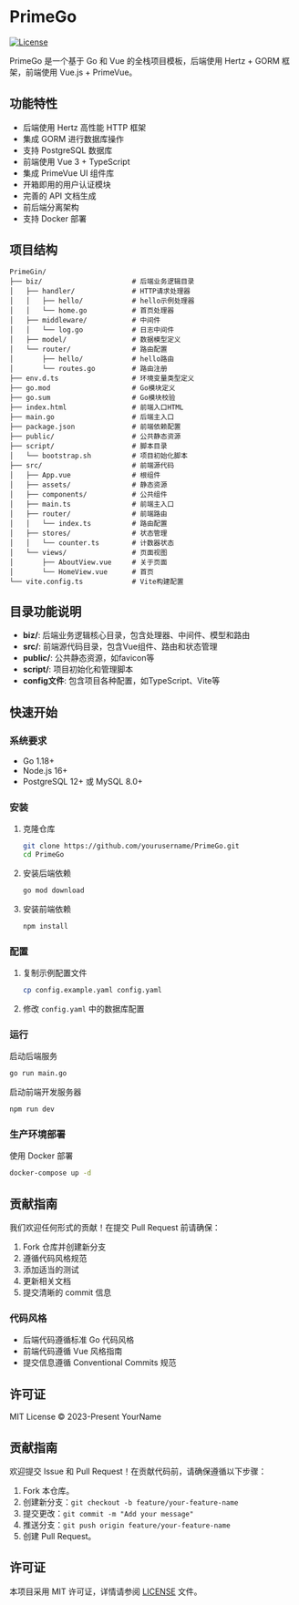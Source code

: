# PrimeGo

[![License](https://img.shields.io/badge/license-MIT-blue.svg)](https://github.com/yourusername/PrimeGo/blob/main/LICENSE)

PrimeGo 是一个基于 Go 和 Vue 的全栈项目模板，后端使用 Hertz + GORM 框架，前端使用 Vue.js + PrimeVue。

## 功能特性

- 后端使用 Hertz 高性能 HTTP 框架
- 集成 GORM 进行数据库操作
- 支持 PostgreSQL 数据库
- 前端使用 Vue 3 + TypeScript
- 集成 PrimeVue UI 组件库
- 开箱即用的用户认证模块
- 完善的 API 文档生成
- 前后端分离架构
- 支持 Docker 部署

## 项目结构


```
PrimeGin/
├── biz/                      # 后端业务逻辑目录
│   ├── handler/              # HTTP请求处理器
│   │   ├── hello/            # hello示例处理器
│   │   └── home.go           # 首页处理器
│   ├── middleware/           # 中间件
│   │   └── log.go            # 日志中间件
│   ├── model/                # 数据模型定义
│   └── router/               # 路由配置
│       ├── hello/            # hello路由
│       └── routes.go         # 路由注册
├── env.d.ts                  # 环境变量类型定义
├── go.mod                    # Go模块定义
├── go.sum                    # Go模块校验
├── index.html                # 前端入口HTML
├── main.go                   # 后端主入口
├── package.json              # 前端依赖配置
├── public/                   # 公共静态资源
├── script/                   # 脚本目录
│   └── bootstrap.sh          # 项目初始化脚本
├── src/                      # 前端源代码
│   ├── App.vue               # 根组件
│   ├── assets/               # 静态资源
│   ├── components/           # 公共组件
│   ├── main.ts               # 前端主入口
│   ├── router/               # 前端路由
│   │   └── index.ts          # 路由配置
│   ├── stores/               # 状态管理
│   │   └── counter.ts        # 计数器状态
│   └── views/                # 页面视图
│       ├── AboutView.vue     # 关于页面
│       └── HomeView.vue      # 首页
└── vite.config.ts            # Vite构建配置
```

## 目录功能说明

- **biz/**: 后端业务逻辑核心目录，包含处理器、中间件、模型和路由
- **src/**: 前端源代码目录，包含Vue组件、路由和状态管理
- **public/**: 公共静态资源，如favicon等
- **script/**: 项目初始化和管理脚本
- **config文件**: 包含项目各种配置，如TypeScript、Vite等


## 快速开始

### 系统要求

- Go 1.18+
- Node.js 16+
- PostgreSQL 12+ 或 MySQL 8.0+

### 安装

1. 克隆仓库
   ```bash
   git clone https://github.com/yourusername/PrimeGo.git
   cd PrimeGo
   ```

2. 安装后端依赖
   ```bash
   go mod download
   ```

3. 安装前端依赖
   ```bash
   npm install
   ```

### 配置

1. 复制示例配置文件
   ```bash
   cp config.example.yaml config.yaml
   ```

2. 修改 `config.yaml` 中的数据库配置

### 运行

启动后端服务
```bash
go run main.go
```

启动前端开发服务器
```bash
npm run dev
```

### 生产环境部署

使用 Docker 部署
```bash
docker-compose up -d
```

## 贡献指南

我们欢迎任何形式的贡献！在提交 Pull Request 前请确保：

1. Fork 仓库并创建新分支
2. 遵循代码风格规范
3. 添加适当的测试
4. 更新相关文档
5. 提交清晰的 commit 信息

### 代码风格

- 后端代码遵循标准 Go 代码风格
- 前端代码遵循 Vue 风格指南
- 提交信息遵循 Conventional Commits 规范

## 许可证

MIT License © 2023-Present YourName

## 贡献指南

欢迎提交 Issue 和 Pull Request！在贡献代码前，请确保遵循以下步骤：

1. Fork 本仓库。
2. 创建新分支：`git checkout -b feature/your-feature-name`
3. 提交更改：`git commit -m "Add your message"`
4. 推送分支：`git push origin feature/your-feature-name`
5. 创建 Pull Request。

## 许可证

本项目采用 MIT 许可证，详情请参阅 [LICENSE](./LICENSE) 文件。
